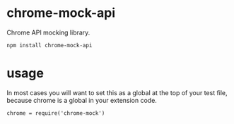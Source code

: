 # chrome-mock-api

Chrome API mocking library.

```
npm install chrome-mock-api
```

# usage

In most cases you will want to set this as a global at the top of your test file, because chrome is a global in your extension code.

```
chrome = require('chrome-mock')
```
